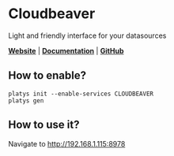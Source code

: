 # Cloudbeaver

Light and friendly interface for your datasources

**[Website](https://cloudbeaver.io/)** | **[Documentation](https://cloudbeaver.io/docs/)** | **[GitHub](https://github.com/dbeaver/cloudbeaver)**

## How to enable?

```
platys init --enable-services CLOUDBEAVER
platys gen
```

## How to use it?

Navigate to <http://192.168.1.115:8978>